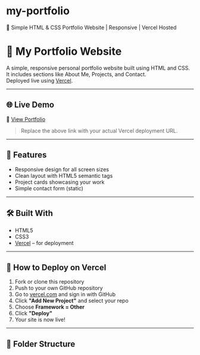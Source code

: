# my-portfolio
🚀 Simple HTML &amp; CSS Portfolio Website | Responsive | Vercel Hosted


# 💼 My Portfolio Website

A simple, responsive personal portfolio website built using HTML and CSS.  
It includes sections like About Me, Projects, and Contact.  
Deployed live using [Vercel](https://vercel.com).

---

## 🌐 Live Demo

🔗 [View Portfolio](https://your-vercel-url.vercel.app)  
> Replace the above link with your actual Vercel deployment URL.

---

## 📌 Features

- Responsive design for all screen sizes
- Clean layout with HTML5 semantic tags
- Project cards showcasing your work
- Simple contact form (static)

---

## 🛠️ Built With

- HTML5
- CSS3
- [Vercel](https://vercel.com) – for deployment

---

## 🚀 How to Deploy on Vercel

1. Fork or clone this repository
2. Push to your own GitHub repository
3. Go to [vercel.com](https://vercel.com) and sign in with GitHub
4. Click **"Add New Project"** and select your repo
5. Choose **Framework = Other**
6. Click **"Deploy"**
7. Your site is now live!

---

## 📁 Folder Structure


